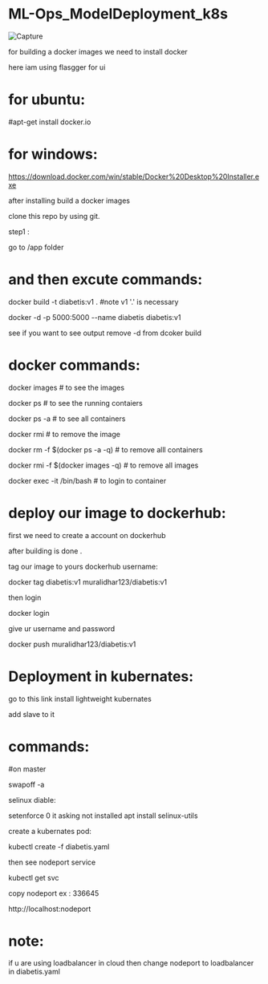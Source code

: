 # ML-Ops_ModelDeployment_k8s


![Capture](https://user-images.githubusercontent.com/38804803/82556710-e8fce700-9b87-11ea-8e78-6fe0269268a4.PNG)

for building a docker images we need to install docker 

here iam using flasgger for ui 

for ubuntu:
==========
#apt-get install docker.io

for windows:
==========
https://download.docker.com/win/stable/Docker%20Desktop%20Installer.exe

after installing build a docker images

clone this repo by using git.

step1 :

go to /app folder

and then excute commands:
=======================

docker build -t diabetis:v1 .     #note v1 '.' is necessary

docker -d -p 5000:5000 --name diabetis diabetis:v1

see if you want to see output remove -d from dcoker build 


docker commands:
=================
docker images   # to see the images

docker ps       # to see the running contaiers

docker ps -a    # to see all containers

docker rmi <imagename or id>   # to remove the image
  
docker rm -f $(docker ps -a -q)   # to remove alll containers

docker rmi -f $(docker images -q) # to remove all images

docker exec -it <containerid or contiainer name> /bin/bash      # to login to container
  
  
deploy our image to dockerhub:
===============================
first we need to create a account on dockerhub

after building is done .

tag our image to yours dockerhub username:

docker tag diabetis:v1 muralidhar123/diabetis:v1

then login

docker login

give ur username and password

docker push muralidhar123/diabetis:v1 

Deployment in kubernates:
========================

go to this link install lightweight kubernates

add slave to it

commands:
==========
#on master

swapoff -a

selinux diable:   

setenforce 0
it asking not installed 
apt install selinux-utils


create a kubernates pod:

kubectl create -f diabetis.yaml

then see nodeport service

kubectl get svc

copy nodeport ex : 336645

http://localhost:nodeport


note:
===
if u are using loadbalancer in cloud then change nodeport to loadbalancer in diabetis.yaml


